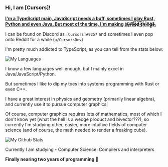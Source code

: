 ### Hi, I am \[Cursors\]!

[**I'm a TypeScript main, JavaScript needs a buff, sometimes I play Rust, Python and even Java. But most of the time, I'm making c̴̼͛u̶͚͆r̵̲͠s̵̼̈́e̷̻̿d̸̖͝ ̴̪̿t̸̫̏h̴͍̒i̴̡̍n̵̟̎g̶̺͐s̵̗̑.**](https://cursorsdottsx.github.io/)

I can be found on Discord as `[Cursors]#9257` and sometimes I even pop onto Reddit for a while (`u/CursorsDev`)

I'm pretty much addicted to TypeScript, as you can tell from the stats below:

![My Languages](https://github-readme-stats.vercel.app/api/top-langs/?username=cursorsdottsx&layout=compact&theme=dark)

I know a few languages well enough, but I mainly excel in Java/JavaScript/Python.

But sometimes I like to dip my toes into systems programming with Rust or even C++.

I have a great interest in physics and geometry (primarily linear algebra), and currently use it to pursue computer graphics!

Of course, computer graphics requires lots of mathematics, most of which I don't know yet (what the hell is a wedge product and bivector???),
so currently I'm studying other, easier, more intuitive fields of computer science (and of course, the math needed to render a freaking cube).

![My Github Stats](https://github-readme-stats.vercel.app/api?username=cursorsdottsx&count_private=true&show_icons=true&theme=dark)

Currently I am studying - Computer Science: Compilers and interpreters

**Finally nearing two years of programming :tada:**
